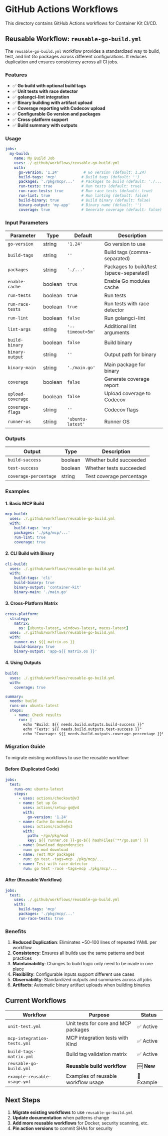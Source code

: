 # GitHub Actions Workflows

This directory contains GitHub Actions workflows for Container Kit CI/CD.

## Reusable Workflow: `reusable-go-build.yml`

The `reusable-go-build.yml` workflow provides a standardized way to build, test, and lint Go packages across different configurations. It reduces duplication and ensures consistency across all CI jobs.

### Features

- ✅ **Go build with optional build tags**
- ✅ **Unit tests with race detector**
- ✅ **golangci-lint integration**
- ✅ **Binary building with artifact upload**
- ✅ **Coverage reporting with Codecov upload**
- ✅ **Configurable Go version and packages**
- ✅ **Cross-platform support**
- ✅ **Build summary with outputs**

### Usage

```yaml
jobs:
  my-build:
    name: My Build Job
    uses: ./.github/workflows/reusable-go-build.yml
    with:
      go-version: '1.24'           # Go version (default: 1.24)
      build-tags: 'mcp'           # Build tags (default: '')
      packages: './pkg/mcp/...'   # Packages to build (default: './...')
      run-tests: true             # Run tests (default: true)
      run-race-tests: true        # Run race tests (default: true)
      run-lint: true              # Run linting (default: false)
      build-binary: true          # Build binary (default: false)
      binary-output: 'my-app'     # Binary name (default: '')
      coverage: true              # Generate coverage (default: false)
```

### Input Parameters

| Parameter | Type | Default | Description |
|-----------|------|---------|-------------|
| `go-version` | string | `'1.24'` | Go version to use |
| `build-tags` | string | `''` | Build tags (comma-separated) |
| `packages` | string | `'./...'` | Packages to build/test (space-separated) |
| `enable-cache` | boolean | `true` | Enable Go modules cache |
| `run-tests` | boolean | `true` | Run tests |
| `run-race-tests` | boolean | `true` | Run tests with race detector |
| `run-lint` | boolean | `false` | Run golangci-lint |
| `lint-args` | string | `'--timeout=5m'` | Additional lint arguments |
| `build-binary` | boolean | `false` | Build binary |
| `binary-output` | string | `''` | Output path for binary |
| `binary-main` | string | `'./main.go'` | Main package for binary |
| `coverage` | boolean | `false` | Generate coverage report |
| `upload-coverage` | boolean | `false` | Upload coverage to Codecov |
| `coverage-flags` | string | `''` | Codecov flags |
| `runner-os` | string | `'ubuntu-latest'` | Runner OS |

### Outputs

| Output | Type | Description |
|--------|------|-------------|
| `build-success` | boolean | Whether build succeeded |
| `test-success` | boolean | Whether tests succeeded |
| `coverage-percentage` | string | Test coverage percentage |

### Examples

#### 1. Basic MCP Build

```yaml
mcp-build:
  uses: ./.github/workflows/reusable-go-build.yml
  with:
    build-tags: 'mcp'
    packages: './pkg/mcp/...'
    run-lint: true
    coverage: true
```

#### 2. CLI Build with Binary

```yaml
cli-build:
  uses: ./.github/workflows/reusable-go-build.yml
  with:
    build-tags: 'cli'
    build-binary: true
    binary-output: 'container-kit'
    binary-main: './main.go'
```

#### 3. Cross-Platform Matrix

```yaml
cross-platform:
  strategy:
    matrix:
      os: [ubuntu-latest, windows-latest, macos-latest]
  uses: ./.github/workflows/reusable-go-build.yml
  with:
    runner-os: ${{ matrix.os }}
    build-binary: true
    binary-output: 'app-${{ matrix.os }}'
```

#### 4. Using Outputs

```yaml
build:
  uses: ./.github/workflows/reusable-go-build.yml
  with:
    coverage: true

summary:
  needs: build
  runs-on: ubuntu-latest
  steps:
    - name: Check results
      run: |
        echo "Build: ${{ needs.build.outputs.build-success }}"
        echo "Tests: ${{ needs.build.outputs.test-success }}"
        echo "Coverage: ${{ needs.build.outputs.coverage-percentage }}%"
```

### Migration Guide

To migrate existing workflows to use the reusable workflow:

#### Before (Duplicated Code)

```yaml
jobs:
  test:
    runs-on: ubuntu-latest
    steps:
      - uses: actions/checkout@v3
      - name: Set up Go
        uses: actions/setup-go@v4
        with:
          go-version: '1.24'
      - name: Cache Go modules
        uses: actions/cache@v3
        with:
          path: ~/go/pkg/mod
          key: ${{ runner.os }}-go-${{ hashFiles('**/go.sum') }}
      - name: Download dependencies
        run: go mod download
      - name: Test MCP packages
        run: go test -tags=mcp ./pkg/mcp/...
      - name: Test with race detector
        run: go test -race -tags=mcp ./pkg/mcp/...
```

#### After (Reusable Workflow)

```yaml
jobs:
  test:
    uses: ./.github/workflows/reusable-go-build.yml
    with:
      build-tags: 'mcp'
      packages: './pkg/mcp/...'
      run-race-tests: true
```

### Benefits

1. **Reduced Duplication**: Eliminates ~50-100 lines of repeated YAML per workflow
2. **Consistency**: Ensures all builds use the same patterns and best practices
3. **Maintainability**: Changes to build logic only need to be made in one place
4. **Flexibility**: Configurable inputs support different use cases
5. **Observability**: Standardized outputs and summaries across all jobs
6. **Artifacts**: Automatic binary artifact uploads when building binaries

## Current Workflows

| Workflow | Purpose | Status |
|----------|---------|---------|
| `unit-test.yml` | Unit tests for core and MCP packages | ✅ Active |
| `mcp-integration-tests.yml` | MCP integration tests with Kind | ✅ Active |
| `build-tags-matrix.yml` | Build tag validation matrix | ✅ Active |
| `reusable-go-build.yml` | **Reusable build workflow** | 🆕 **New** |
| `example-reusable-usage.yml` | Examples of reusable workflow usage | 📝 Example |

## Next Steps

1. **Migrate existing workflows** to use `reusable-go-build.yml`
2. **Update documentation** when patterns change
3. **Add more reusable workflows** for Docker, security scanning, etc.
4. **Pin action versions** to commit SHAs for security